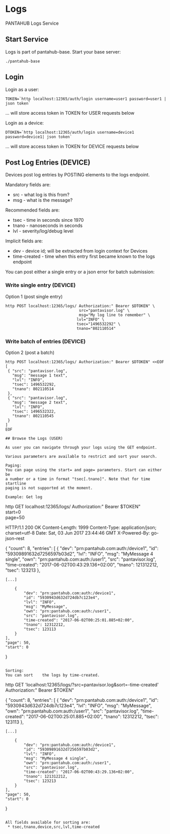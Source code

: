 # Logs

PANTAHUB Logs Service

## Start Service

Logs is part of pantahub-base. Start your base server:
```
./pantahub-base
```

## Login

Login as a user:

```
TOKEN=`http localhost:12365/auth/login username=user1 password=user1 | json token`
```
... will store access token in TOKEN for USER requests below


Login as a device:

```
DTOKEN=`http localhost:12365/auth/login username=device1 password=device1| json token`
```
... will store access token in TOKEN for DEVICE requests below


## Post Log Entries (DEVICE)

Devices post log entries by POSTING elements to the logs endpoint.

Mandatory fields are:
 * src - what log is this from?
 * msg - what is the message?

Recommended fields are:
 * tsec - time in seconds since 1970
 * tnano - nanoseconds in seconds
 * lvl - severity/log/debug level

Implicit fields are:
 * dev - device id; will be extracted from login context for Devices
 * time-created - time when this entry first became known to the logs endpoint


You can post either a single entry or a json error for batch submission:

### Write single entry (DEVICE)

Option 1 (post single entry)
```
http POST localhost:12365/logs/ Authorization:" Bearer $DTOKEN" \
                                src="pantavisor.log" \
                                msg="My log line to remember" \
							   lvl="INFO" \
							   tsec="1496532292" \
							   tnano="802110514"
```

### Write batch of entries (DEVICE)

Option 2 (post a batch)
```
http POST localhost:12365/logs/ Authorization:" Bearer $DTOKEN" <<EOF
[
 { "src": "pantavisor.log",
   "msg": "message 1 text",
   "lvl": "INFO",
   "tsec": 1496532292,
   "tnano": 802110514
 },
 { "src": "pantavisor.log",
   "msg": "message 2 text",
   "lvl": "INFO",
   "tsec": 1496532322,
   "tnano": 802110545
 }
]
EOF

## Browse the Logs (USER)

As user you can navigate through your logs using the GET endpoint.

Various parameters are available to restrict and sort your search.

Paging:
You can page using the start= and page= parameters. Start can either be
a number or a time in format "tsec[.tnano]". Note that for time startline
paging is not supported at the moment.

Example: Get log

```
http GET localhost:12365/logs/ Authorization:" Bearer $TOKEN" \
			start=0 \
			page=50

HTTP/1.1 200 OK
Content-Length: 1999
Content-Type: application/json; charset=utf-8
Date: Sat, 03 Jun 2017 23:44:46 GMT
X-Powered-By: go-json-rest

{
    "count": 8,
    "entries": [
        {
            "dev": "prn:pantahub.com:auth:/device1",
            "id": "59309891632d7256597b03d2",
            "lvl": "INFO",
            "msg": "MyMessage 4 single",
            "own": "prn:pantahub.com:auth:/user1",
            "src": "pantavisor.log",
            "time-created": "2017-06-02T00:43:29.136+02:00",
            "tnano": 121312212,
            "tsec": 123213
        },

	[...]

        {
            "dev": "prn:pantahub.com:auth:/device1",
            "id": "5930943d632d724db7c123e4",
            "lvl": "INFO",
            "msg": "MyMessage",
            "own": "prn:pantahub.com:auth:/user1",
            "src": "pantavisor.log",
            "time-created": "2017-06-02T00:25:01.885+02:00",
            "tnano": 12312212,
            "tsec": 123113
        }
    ],
    "page": 50,
    "start": 0
}

```

Sorting:
You can sort	the logs by time-created.

```
http GET 'localhost:12365/logs/?src=pantavisor.log&sort=-time-created' \
				Authorization:" Bearer $TOKEN"

{
    "count": 8,
    "entries": [
        {
            "dev": "prn:pantahub.com:auth:/device1",
            "id": "5930943d632d724db7c123e4",
            "lvl": "INFO",
            "msg": "MyMessage",
            "own": "prn:pantahub.com:auth:/user1",
            "src": "pantavisor.log",
            "time-created": "2017-06-02T00:25:01.885+02:00",
            "tnano": 12312212,
            "tsec": 123113
        },

	[...]

        {
            "dev": "prn:pantahub.com:auth:/device1",
            "id": "59309891632d7256597b03d2",
            "lvl": "INFO",
            "msg": "MyMessage 4 single",
            "own": "prn:pantahub.com:auth:/user1",
            "src": "pantavisor.log",
            "time-created": "2017-06-02T00:43:29.136+02:00",
            "tnano": 121312212,
            "tsec": 123213
        }
    ],
    "page": 50,
    "start": 0
}

```

All fields available for sorting are:
 * tsec,tnano,device,src,lvl,time-created



